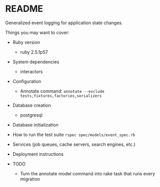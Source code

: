 # README

Generalized event logging for application state changes.

Things you may want to cover:

* Ruby version
  * ruby 2.5.1p57

* System dependencies
  * interactors


* Configuration
  * Annotate command: `annotate --exclude tests,fixtures,factories,serializers`

* Database creation
  * postgresql

* Database initialization

* How to run the test suite
  `rspec spec/models/event_spec.rb`

* Services (job queues, cache servers, search engines, etc.)

* Deployment instructions

* TODO
  * Turn the annotate model command into rake task that runs every migration
